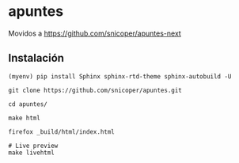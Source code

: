 # apuntes

Movidos a <https://github.com/snicoper/apuntes-next>

## Instalación

    (myenv) pip install Sphinx sphinx-rtd-theme sphinx-autobuild -U

    git clone https://github.com/snicoper/apuntes.git

    cd apuntes/

    make html

    firefox _build/html/index.html

    # Live preview
    make livehtml
